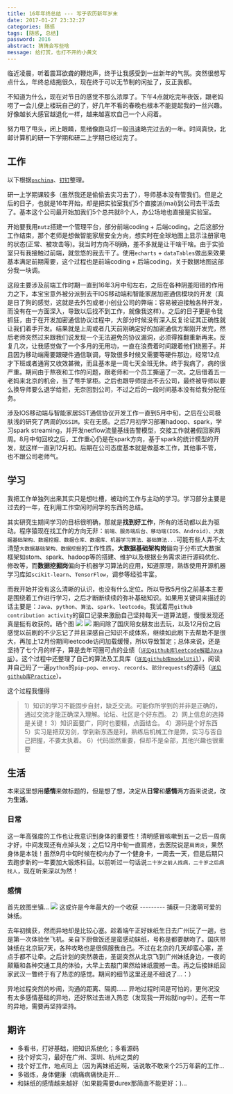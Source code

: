 ```yaml
---
title: 16年年终总结 --- 写于农历新年岁末
date: 2017-01-27 23:32:27
categories: 随感
tags: [随感, 总结]
password: 2016
abstract: 猜猜会写些啥
message: 给打赏，也打不开的小黄文
---
```

临近凌晨，听着震耳欲聋的鞭炮声，终于让我感受到一丝新年的气氛。突然很想写点什么，年终总结拖很久，现在终于可以无节制的闲扯了，反正我都。

不知道为什么，现在对节日的感觉不那么浓厚了。下午4点就吃完年夜饭，跟老妈唠了一会儿便上楼玩自己的了，好几年不看的春晚也根本不能提起我的一丝兴趣。好像越长大感官越退化一样，越来越喜欢自己一个人闷着。

努力甩了甩头，闭上眼睛，思绪像跑马灯一般迅速略完过去的一年。时间真快，北邮计算机的研一下学期和研二上学期已经过完了。
<!-- more -->
## 工作
以下根据[`oschina`][1]、[`钉钉`][2]整理。

研一上学期课较多（虽然我还是偷偷去实习去了），导师基本没有管我们。但是之后的日子，也就是16年开始，却是把实验室我们5个直接派(mai)到公司去干活去了。基本这个公司最开始加我们5个总共就8个人，办公场地也直接是实验室。

开始要我用`nutz`搭建一个管理平台，部分前端coding + 后端coding。之后这部分工作结束，那个老师是想做智能家居安全方向，想实时在全球地图上显示注册家电的状态(正常、被攻击等)。我当时方向不明确，差不多就是让干啥干啥。由于实验室只有我接触过前端，就忽悠的我去干了。使用`echarts` + `dataTables`做出来效果基本满足前期需要，这个过程也是前端coding + 后端coding，关于数据地图这部分我一块调。

这段主要涉及前端工作时期一直到16年3月中旬左右，之后在各种阴差阳错的作用力之下，本宝宝意外被分派到去干IOS移动端和智能家居加密通信模块的开发（真是日了狗的感觉，这就是去外包或者小创业公司的弊端：容易被迫接触各种开发，而没有在一方面深入，导致以后找不到工作，就像我这样）。之后的日子更是令我抓狂，由于在开发加密通信协议过程中，大部分时候没有深入反复论证其正确性就让我们着手开发。结果就是上周或者几天前刚确定好的加密通信方案刚开发完，然后老师突然过来跟我们说发现一个无法避免的协议漏洞，必须得推翻重新再来。反复几次，让我感觉做了一个多月的无用功，一直在浪费着时间跟着他们绕圈子。并且因为移动端需要跟硬件通信联调，导致很多时候又需要等硬件那边，经常12点才下班或者通宵又收效甚微，而且基本是一周七天全班无休。终于我病了，病的很严重。期间由于熬夜和工作的问题，跟老师和一个员工撕逼了一次。之后借着五一老妈来北京的机会，当了甩手掌柜。之后也跟导师提出不去公司，最终被导师以要么换导师要么退学给拒，无奈回到公司，不过之后的一段时间基本没有给我分配任务。

涉及IOS移动端与智能家居SST通信协议开发工作一直到5月中旬，之后在公司极肤浅的研究了两周的`OSSIM`，实在无感。之后7月初学习部署hadoop、spark，学习spark streaming，并开发netflow流量基线告警模型，交接工作就暑假回家两周。8月中旬回校之后，工作重心仍是在spark方向，基于spark的统计模型的开发，就这样一直到12月初。后期在公司态度基本就是做基本工作，其他事不管，也不跟公司老师气。

## 学习
我把工作单独列出来其实只是想吐槽，被动的工作与主动的学习。学习部分主要是过去的一年，在利用工作空闲时间学的东西的总结。

其实研究生期间学习的目标很明确，那就是**找到好工作**，所有的活动都以此为驱动。程序猿现在找工作的方向无非：`前端、服务端后台、移动端(IOS、Android)、大数据基础架构、数据挖掘、数据仓库、数据库、机器学习算法、基础算法...`可能有些人弄不太清楚`大数据基础架构、数据挖掘`的工作性质。**大数据基础架构岗**偏向于分布式大数据框架如stom、spark、hadoop等的搭建、维护以及根据业务需求进行源码优化、修改等，而**数据挖掘岗**偏向于机器学习算法的应用，知道原理，熟练使用开源机器学习库如`scikit-learn`、`TensorFlow`，调参等经验丰富。

而我开始并没有这么清晰的认识，也没有什么定位。所以导致5月份之前基本主要是围绕着工作进行学习，之后才断断续续的弥补基础知识。如果用关键词来描述的话主要是：`Java`、`python`、`算法`、`spark`、`leetcode`。我试着用`github contribution activity`的窗口记录来激励自己坚持每天一道算法题，慢慢发现还真是挺有收获的。晒个图
![](/images/summary_16/github1.jpg)
![](/images/summary_16/github2.jpg)
期间除了国庆陪女朋友出去玩，以及12月份之后感觉以前刷的不少忘记了并且深感自己知识不成体系，继续如此刷下去帮助不是很大，再加上12月份期间leetcode访问加载缓慢，所以导致暂定；总体来说，还是坚持了七个月的样子，算是去年可圈可点的业绩（[`详见github库leetcode解题Java版`][3]）。这个过程中还整理了自己的算法及工具库（[`详见github库modelUtil`][4]），阅读并自己码了一遍`python`的`pip-pop`、`envoy`、`records`、`部分requests`的源码（[`详见github库Practice`][5]）。

这个过程我懂得
> 1）知识的学习不能固步自封，缺乏交流。可能你所学到的并非是正确的，通过交流才能正确深入理解。论坛、社区是个好东西。
2）网上信息的选择是关键！
3）知识面要广，同时也要精，点面结合。
4）源码是个好东西
5）实习是把双刃剑，学到新东西是利，熟练后机械工作是弊，实习与否自己把握，不要太执着。
6）代码固然重要，但却不是全部，其他兴趣也很重要

## 生活
本来这里想用**感情**来做标题的，但是想了想，决定从**日常**和**感情**两方面来说说，改为**生活**。

### 日常
这一年高强度的工作也让我意识到身体的重要性！清明感冒咳嗽到五一之后一周病才好，中间发现还有点掉头发；之后12月中旬一直肩疼，去医院说是`肩周炎`，果然身体是本钱！虽然9月中旬时候在校内办了一个健身卡，一周去一天，但是后期只去跑步新的一年要加大锻炼科目。以前听过一句话说`二十岁之前人找病，二十岁之后病找人`，现在听来深以为然！

### 感情
首先放图坐镇...
![](/images/summary_16/love2.jpg)
这或许是今年最大的一个收获 --------- 捕获一只激萌可爱的妹纸。

去年初擒获，然而异地却是比较心塞。趁着端午正好妹纸生日去广州玩了一趟，也是第一次体验坐飞机。亲自下厨做饭还是蛮感动妹纸，号称是都要献吻了。国庆带妹纸在北京玩7天，各种攻略也是很佩服我自己。不过在北京的几天却蛮心塞，差点手都不让牵。之后计划的突然袭击，圣诞突然从北京飞到广州妹纸身边，一夜的颠簸和各种交通工具的体验，大早上去敲门果然给妹纸震撼一击。再之后接妹纸回家武汉一瞥终于有了热恋的感觉。期间的细节这里还是不细说了...：）

异地过程突然的吵闹，沟通的距离、隔阂…… 异地过程时间是可怕的，更何况没有太多感情基础的异地，还好熬过去进入热恋（发现我一开始就ing中）。还有一年的异地，需要再坚持坚持。

## 期许
- 多看书，打好基础，把知识系统化；多看源码
- 找个好实习，最好在广州、深圳、杭州之类的
- 找个好工作，地点同上（因为离妹纸近啊，话说敢不敢来个25万年薪的工作...
- 多锻炼，身体健康（病痛病痛快走开...
- 和妹纸的感情越来越好（如果能需要durex那简直不能更好：)...



[1]:http://git.oschina.net
[2]:https://www.dingtalk.com/index-b.html
[3]:https://github.com/zhangCabbage/leetcode
[4]:https://github.com/zhangCabbage/modelUtil
[5]:https://github.com/zhangCabbage/Practice/tree/master/python/Advanced

